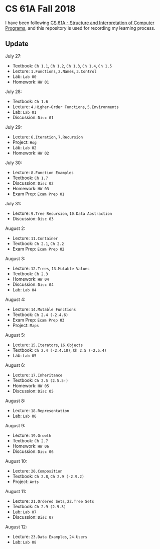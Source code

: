 # CS 61A Fall 2018

I have been following [CS 61A - Structure and Interpretation of Computer Programs](https://inst.eecs.berkeley.edu/~cs61a/fa18/), and this repository is used for recording my learning process.

## Update
July 27:
- Textbook: `Ch 1.1`, `Ch 1.2`, `Ch 1.3`, `Ch 1.4`, `Ch 1.5`
- Lecture: `1.Functions`, `2.Names`, `3.Control`
- Lab: `Lab 00`
- Homework: `HW 01`

July 28:
- Textbook: `Ch 1.6`
- Lecture: `4.Higher-Order Functions`, `5.Environments`
- Lab: `Lab 01`
- Discussion: `Disc 01`

July 29:
- Lecture: `6.Iteration`, `7.Recursion`
- Project: `Hog`
- Lab: `Lab 02`
- Homework: `HW 02`

July 30:
- Lecture: `8.Function Examples`
- Textbook: `Ch 1.7`
- Discussion: `Disc 02`
- Homework: `HW 03`
- Exam Prep: `Exam Prep 01`

July 31:
- Lecture: `9.Tree Recursion`, `10.Data Abstraction`
- Discussion: `Disc 03`

August 2:
- Lecture: `11.Container`
- Textbook: `Ch 2.1`, `Ch 2.2`
- Exam Prep: `Exam Prep 02`

August 3:
- Lecture: `12.Trees`, `13.Mutable Values`
- Textbook: `Ch 2.3`
- Homework: `HW 04`
- Discussion: `Disc 04`
- Lab: `Lab 04`

August 4:
- Lecture: `14.Mutable Functions`
- Textbook: `Ch 2.4 (-2.4.6)`
- Exam Prep: `Exam Prep 03`
- Project: `Maps`

August 5:
- Lecture: `15.Iterators`, `16.Objects`
- Textbook: `Ch 2.4 (-2.4.10)`, `Ch 2.5 (-2.5.4)`
- Lab: `Lab 05`

August 6:
- Lecture: `17.Inheritance`
- Textbook: `Ch 2.5 (2.5.5-)`
- Homework: `HW 05`
- Discussion: `Disc 05`

August 8:
- Lecture: `18.Representation`
- Lab: `Lab 06`

August 9:
- Lecture: `19.Growth`
- Textbook: `Ch 2.7`
- Homework: `HW 06`
- Discussion: `Disc 06`

August 10:
- Lecture: `20.Composition`
- Textbook: `Ch 2.8`, `Ch 2.9 (-2.9.2)`
- Project: `Ants`

August 11:
- Lecture: `21.Ordered Sets`, `22.Tree Sets`
- Textbook: `Ch 2.9 (2.9.3)`
- Lab: `Lab 07`
- Discussion: `Disc 07`

August 12:
- Lecture: `23.Data Examples`, `24.Users`
- Lab: `Lab 08`
